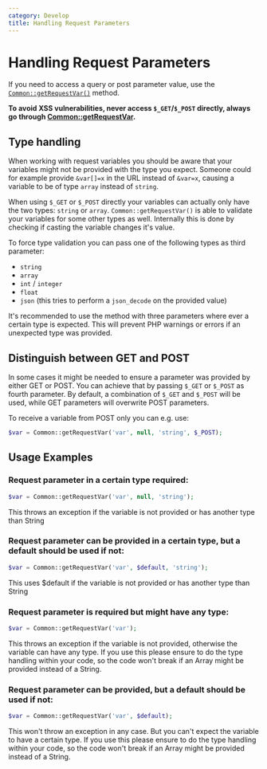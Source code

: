 ```yaml
---
category: Develop
title: Handling Request Parameters
---
```

# Handling Request Parameters

If you need to access a query or post parameter value, use the [`Common::getRequestVar()`](/api-reference/Piwik/Common#getrequestvar) method.

**To avoid XSS vulnerabilities, never access `$_GET`/`$_POST` directly, always go through [Common::getRequestVar](/api-reference/Piwik/Common#getrequestvar).**

## Type handling

When working with request variables you should be aware that your variables might not be provided with the type you expect.
Someone could for example provide `&var[]=x` in the URL instead of `&var=x`, causing a variable to be of type `array` instead of `string`.

When using `$_GET` or `$_POST` directly your variables can actually only have the two types: `string` or `array`.
`Common::getRequestVar()` is able to validate your variables for some other types as well. Internally this is done by checking if casting the variable changes it's value.

To force type validation you can pass one of the following types as third parameter:
- `string`
- `array`
- `int` / `integer`
- `float`
- `json` (this tries to perform a `json_decode` on the provided value)

It's recommended to use the method with three parameters where ever a certain type is expected. This will prevent PHP warnings or errors if an unexpected type was provided.

## Distinguish between GET and POST

In some cases it might be needed to ensure a parameter was provided by either GET or POST. You can achieve that by passing `$_GET` or `$_POST` as fourth parameter.
By default, a combination of `$_GET` and `$_POST` will be used, while GET parameters will overwrite POST parameters.

To receive a variable from POST only you can e.g. use:

```php
$var = Common::getRequestVar('var', null, 'string', $_POST);
```

## Usage Examples

### Request parameter in a certain type required:

```php
$var = Common::getRequestVar('var', null, 'string');
```

This throws an exception if the variable is not provided or has another type than String

### Request parameter can be provided in a certain type, but a default should be used if not:

```php
$var = Common::getRequestVar('var', $default, 'string');
```

This uses $default if the variable is not provided or has another type than String

### Request parameter is required but might have any type:

```php
$var = Common::getRequestVar('var');
```

This throws an exception if the variable is not provided, otherwise the variable can have any type.
If you use this please ensure to do the type handling within your code, so the code won't break if an Array might be provided instead of a String.

### Request parameter can be provided, but a default should be used if not:

```php
$var = Common::getRequestVar('var', $default);
```

This won't throw an exception in any case. But you can't expect the variable to have a certain type.
If you use this please ensure to do the type handling within your code, so the code won't break if an Array might be provided instead of a String.
